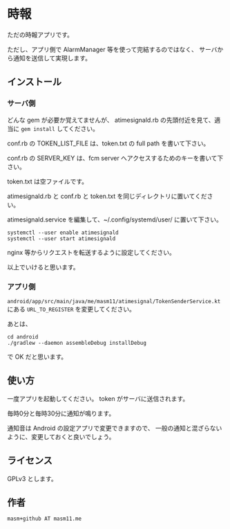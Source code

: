 # 時報

ただの時報アプリです。

ただし、アプリ側で AlarmManager 等を使って完結するのではなく、
サーバから通知を送信して実現します。

## インストール

### サーバ側

どんな gem が必要か覚えてませんが、
atimesignald.rb の先頭付近を見て、適当に `gem install` してください。

conf.rb の TOKEN_LIST_FILE は、token.txt の full path を書いて下さい。

conf.rb の SERVER_KEY は、fcm server へアクセスするためのキーを書いて下さい。

token.txt は空ファイルです。

atimesignald.rb と conf.rb と token.txt を同じディレクトリに置いてください。

atimesignald.service を編集して、~/.config/systemd/user/ に置いて下さい。

```
systemctl --user enable atimesignald
systemctl --user start atimesignald
```

nginx 等からリクエストを転送するように設定してください。

以上でいけると思います。

### アプリ側

`android/app/src/main/java/me/masm11/atimesignal/TokenSenderService.kt` にある
`URL_TO_REGISTER` を変更してください。

あとは、

```
cd android
./gradlew --daemon assembleDebug installDebug
```

で OK だと思います。

## 使い方

一度アプリを起動してください。
token がサーバに送信されます。

毎時0分と毎時30分に通知が鳴ります。

通知音は Android の設定アプリで変更できますので、
一般の通知と混ざらないように、変更しておくと良いでしょう。

## ライセンス

GPLv3 とします。

## 作者

`masm+github AT masm11.me`
